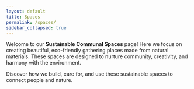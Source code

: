 ```yaml
---
layout: default
title: Spaces
permalink: /spaces/
sidebar_collapsed: true
---
```


Welcome to our **Sustainable Communal Spaces** page! Here we focus on creating beautiful, eco-friendly gathering places made from natural materials. These spaces are designed to nurture community, creativity, and harmony with the environment.

Discover how we build, care for, and use these sustainable spaces to connect people and nature.
